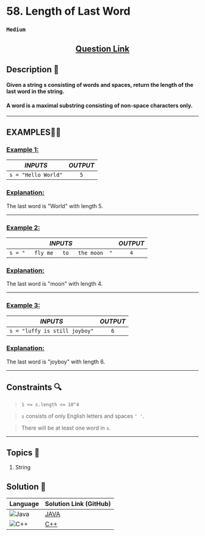 # 58. Length of Last Word

### `Medium`


<h2 align="center">
<a href="https://leetcode.com/problems/length-of-last-word/description/"><strong>Question Link</strong></a>
</h2>


## Description 📑

#### Given a string s consisting of words and spaces, return the length of the last word in the string.

#### A word is a maximal substring consisting of non-space characters only.

---

## **EXAMPLES**💫✨ </br>

<h3>

<ins>**Example 1**:</ins> </br>

| _INPUTS_ | _OUTPUT_ |
| :-----------: | :-----------: |
| `s = "Hello World"` | `5` |

</h3>

<h3>
<ins>Explanation:</ins>
</h3>

The last word is "World" with length 5.

___
<h3>

<ins>**Example 2**:</ins> </br>

| _INPUTS_ | _OUTPUT_ |
| :-----------: | :-----------: |
| `s = "   fly me   to   the moon  "` | `4` |

</h3>

<h3>
<ins>Explanation:</ins>
</h3>

The last word is "moon" with length 4.

___
<h3>

<ins>**Example 3**:</ins> </br>

| _INPUTS_ | _OUTPUT_ |
| :-----------: | :-----------: |
| `s = "luffy is still joyboy"` | `6` |

</h3>

<h3>
<ins>Explanation:</ins>
</h3>

The last word is "joyboy" with length 6.
___

## Constraints 🔍

> `1 <= s.length <= 10^4`</br>

> `s` consists of only English letters and spaces `' '`.</br>

> There will be at least one word in `s`.</br>

___

## Topics 📝

1. String

## Solution 📃

|  Language   |  Solution Link (GitHub) |
| ------------- | ------------- |
|  ![Java](https://img.shields.io/badge/java-%23ED8B00.svg?style=flat&logo=openjdk&logoColor=white)  | [JAVA]() |
|  ![C++](https://img.shields.io/badge/c++-%2300599C.svg?style=plastic&logo=c%2B%2B&logoColor=white)  | [C++]()  |

